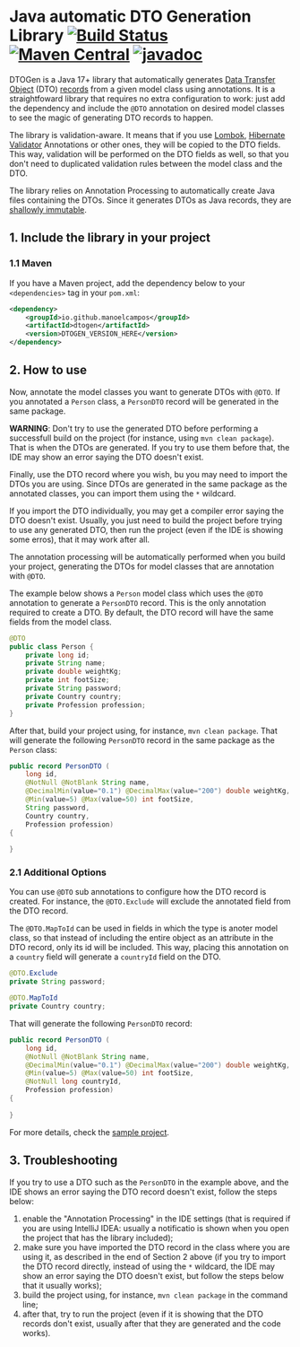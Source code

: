# Java automatic DTO Generation Library [![Build Status](https://github.com/manoelcampos/dtogen/actions/workflows/build.yml/badge.svg)](https://github.com/manoelcampos/dtogen/actions/workflows/build.yml) [![Maven Central](https://img.shields.io/maven-central/v/io.github.manoelcampos/dtogen.svg?label=Maven%20Central)](https://central.sonatype.com/search?q=dtogen&namespace=io.github.manoelcampos) [![javadoc](https://javadoc.io/badge2/io.github.manoelcampos/dtogen/javadoc.svg)](https://javadoc.io/doc/io.github.manoelcampos/dtogen)

DTOGen is a Java 17+ library that automatically generates [Data Transfer Object](https://en.wikipedia.org/wiki/Data_transfer_object) (DTO) [records](https://openjdk.org/jeps/395) from a given model class using annotations. 
It is a straightfoward library that requires no extra configuration to work: just add the dependency and include the `@DTO` annotation on desired model classes to see the magic of generating DTO records to happen. 

The library is validation-aware. It means that if you use [Lombok](http://projectlombok.org), [Hibernate Validator](https://hibernate.org/validator/) Annotations or other ones, they will be copied to the DTO fields. This way, validation will be performed on the DTO fields as well, so that you don't need to duplicated validation rules between the model class and the DTO.

The library relies on Annotation Processing to automatically create Java files containing the DTOs.
Since it generates DTOs as Java records, they are [shallowly immutable](https://docs.oracle.com/en/java/javase/17/docs/api/java.base/java/lang/Record.html).

## 1. Include the library in your project

### 1.1 Maven

If you have a Maven project, add the dependency below to your `<dependencies>` tag in your `pom.xml`:

```xml
<dependency>
    <groupId>io.github.manoelcampos</groupId>
    <artifactId>dtogen</artifactId>
    <version>DTOGEN_VERSION_HERE</version>
</dependency>
```

## 2. How to use

Now, annotate the model classes you want to generate DTOs with `@DTO`.
If you annotated a `Person` class, a `PersonDTO` record will be generated in the same package.

**WARNING**: Don't try to use the generated DTO before performing a successfull build on the project (for instance, using `mvn clean package`). That is when the DTOs are generated. If you try to use them before that, the IDE may show an error saying the DTO doesn't exist.

Finally, use the DTO record where you wish, bu you may need to import the DTOs you are using. Since DTOs are generated in the same package as the annotated classes, you can import them using the `*` wildcard.

If you import the DTO individually, you may get a compiler error saying the DTO doesn't exist.
Usually, you just need to build the project before trying to use any generated DTO,
then run the project (even if the IDE is showing some erros), that it may work after all.

The annotation processing will be automatically performed when you build your project, generating the DTOs for model classes that are annotation with `@DTO`.

The example below shows a `Person` model class which uses the `@DTO` annotation to generate a `PersonDTO` record. This is the only annotation required to create a DTO. By default, the DTO record will have the same fields from the model class.

```java
@DTO 
public class Person {
    private long id;
    private String name;
    private double weightKg;
    private int footSize;
    private String password;
    private Country country;
    private Profession profession;
}
```

After that, build your project using, for instance, `mvn clean package`.
That will generate the following `PersonDTO` record in the same package as the `Person` class:

```java
public record PersonDTO ( 
    long id, 
    @NotNull @NotBlank String name, 
    @DecimalMin(value="0.1") @DecimalMax(value="200") double weightKg, 
    @Min(value=5) @Max(value=50) int footSize,
    String password,
    Country country,  
    Profession profession) 
{
    
}
```

### 2.1 Additional Options

You can use `@DTO` sub annotations to configure how the DTO record is created. For instance, the `@DTO.Exclude` will exclude the annotated field from the DTO record.

The `@DTO.MapToId` can be used in fields in which the type is anoter model class,
so that instead of including the entire object as an attribute in the DTO record,
only its id will be included. This way, placing this annotation on a `country` field will generate a `countryId` field on the DTO.

```java
@DTO.Exclude
private String password;

@DTO.MapToId
private Country country;
```

That will generate the following `PersonDTO` record:

```java
public record PersonDTO ( 
    long id, 
    @NotNull @NotBlank String name, 
    @DecimalMin(value="0.1") @DecimalMax(value="200") double weightKg, 
    @Min(value=5) @Max(value=50) int footSize,
    @NotNull long countryId,  
    Profession profession) 
{
    
}
```

For more details, check the [sample project](sample).

## 3. Troubleshooting

If you try to use a DTO such as the `PersonDTO` in the example above, and the IDE shows an error saying the DTO record doesn't exist, follow the steps below:

1. enable the "Annotation Processing" in the IDE settings (that is required if you are using IntelliJ IDEA: usually a notificatio is shown when you open the project that has the library included);
2. make sure you have imported the DTO record in the class where you are using it, as described in the end of Section 2 above (if you try to import the DTO record directly, instead of using the `*` wildcard, the IDE may show an error saying the DTO doesn't exist, but follow the steps below that it usually works);
3. build the project using, for instance, `mvn clean package` in the command line;
4. after that, try to run the project (even if it is showing that the DTO records don't exist, usually after that they are generated and the code works).

